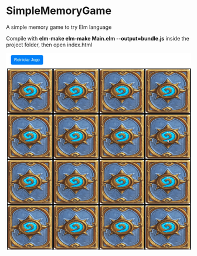 # SimpleMemoryGame
A simple memory game to try Elm language

Compile with **elm-make elm-make Main.elm --output=bundle.js** inside the project folder, then open index.html


![](https://github.com/vitorandrietta/SimpleMemoryGame/blob/master/img/MemoryGame.gif)
